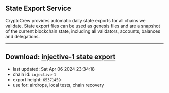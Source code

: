 ## State Export Service
CryptoCrew provides automatic daily state exports for all chains we validate. State export files can be used as genesis files and are a snapshot of the current blockchain state, including all validators, accounts, balances and delegations.

---
**Download: [injective-1 state export](https://dl-eu2.ccvalidators.com/SERVICE/injective/injective-1_export_65371459.json)**
---

- last updated: Sat Apr 06 2024 23:34:18
- chain id: `injective-1`
- export height: `65371459`
- use for: airdrops, local tests, chain recovery
